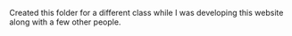 Created this folder for a different class while I was developing this website along with a few other people.
